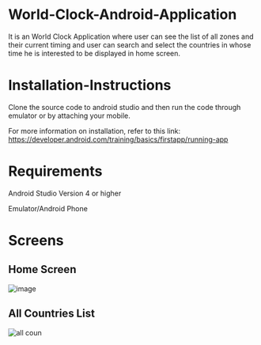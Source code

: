 # World-Clock-Android-Application

It is an World Clock Application where user can see the list of all zones and their current timing and user can search and select the countries in whose time he is interested to be displayed in home screen. 


# Installation-Instructions

Clone the source code to android studio and then run the code through emulator or by attaching your mobile.

For more information on installation, refer to this link: https://developer.android.com/training/basics/firstapp/running-app


# Requirements

Android Studio Version 4 or higher

Emulator/Android Phone

# Screens

## Home Screen ##

![image](https://user-images.githubusercontent.com/55246052/120904249-b32c8280-c664-11eb-965e-2c7b26c35b7e.png)




## All Countries List ##

![all coun](https://user-images.githubusercontent.com/55246052/120904278-dce5a980-c664-11eb-9c25-ab2e19f7eaff.JPG)

